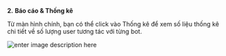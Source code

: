 **2.** **Báo cáo & Thống kê**

Từ màn hình chính, bạn có thể click vào Thống kê để xem số liệu thống kê chi tiết về số lượng user tương tác với từng bot.

![enter image description here](https://static8.muarecdn.com/original/muare/images/2019/11/19/5383377_4.png)


